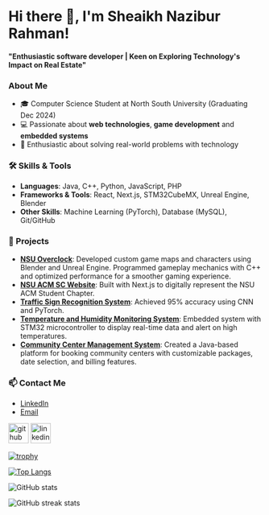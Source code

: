 # Hi there 👋, I'm Sheaikh Nazibur Rahman!
#### "Enthusiastic software developer | Keen on Exploring Technology's Impact on Real Estate"

### About Me
- 🎓 Computer Science Student at North South University (Graduating Dec 2024)
- 💻 Passionate about **web technologies**, **game development** and **embedded systems** 
- 🌟 Enthusiastic about solving real-world problems with technology

### 🛠 Skills & Tools
- **Languages**: Java, C++, Python, JavaScript, PHP
- **Frameworks & Tools**: React, Next.js, STM32CubeMX, Unreal Engine, Blender
- **Other Skills**: Machine Learning (PyTorch), Database (MySQL), Git/GitHub

### 🌟 Projects
- **[NSU Overclock](#)**: Developed custom game maps and characters using Blender and Unreal Engine. Programmed gameplay mechanics with C++ and optimized performance for a smoother gaming experience.
- **[NSU ACM SC Website](#)**: Built with Next.js to digitally represent the NSU ACM Student Chapter.
- **[Traffic Sign Recognition System](#)**: Achieved 95% accuracy using CNN and PyTorch.
- **[Temperature and Humidity Monitoring System](#)**: Embedded system with STM32 microcontroller to display real-time data and alert on high temperatures.
- **[Community Center Management System](#)**: Created a Java-based platform for booking community centers with customizable packages, date selection, and billing features.


### 📫 Contact Me
- [LinkedIn](https://linkedin.com/in/sheaikh-nazibur-rahman/)
- [Email](mailto:sheaikh.rahman@northsouth.edu)



[<img src='https://cdn.jsdelivr.net/npm/simple-icons@3.0.1/icons/github.svg' alt='github' height='40'>](https://github.com/SheaikhNazib)  [<img src='https://cdn.jsdelivr.net/npm/simple-icons@3.0.1/icons/linkedin.svg' alt='linkedin' height='40'>](https://www.linkedin.com/in/https://www.linkedin.com/in/sheaikh-nazibur-rahman-900ab8264//)  

[![trophy](https://github-profile-trophy.vercel.app/?username=SheaikhNazib)](https://github.com/ryo-ma/github-profile-trophy)

[![Top Langs](https://github-readme-stats.vercel.app/api/top-langs/?username=SheaikhNazib)](https://github.com/anuraghazra/github-readme-stats)

![GitHub stats](https://github-readme-stats.vercel.app/api?username=SheaikhNazib&show_icons=true)  

![GitHub streak stats](https://streak-stats.demolab.com/?user=SheaikhNazib)  


